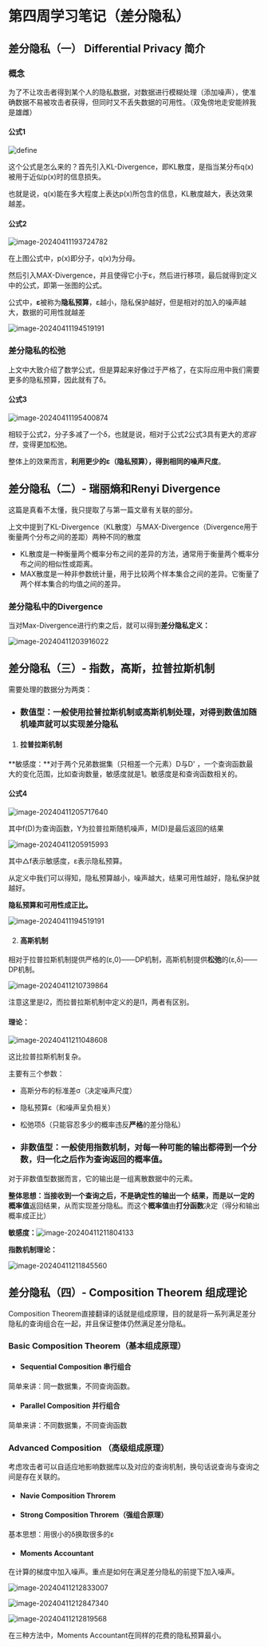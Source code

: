 # 第四周学习笔记（差分隐私）

## 差分隐私（一） Differential Privacy 简介

### 概念

为了不让攻击者得到某个人的隐私数据，对数据进行模糊处理（添加噪声），使准确数据不易被攻击者获得，但同时又不丢失数据的可用性。（双兔傍地走安能辨我是雄雌）



#### 公式1

![define](.\Pictures\define.png)

这个公式是怎么来的？首先引入KL-Divergence，即KL散度，是指当某分布q(x)被用于近似p(x)时的信息损失。

也就是说，q(x)能在多大程度上表达p(x)所包含的信息，KL散度越大，表达效果越差。



#### 公式2

![image-20240411193724782](.\Pictures\image-20240411193724782.png)

在上图公式中，p(x)即分子，q(x)为分母。

然后引入MAX-Divergence，并且使得它小于ε，然后进行移项，最后就得到定义中的公式，即第一张图的公式。

公式中，**ε**被称为**隐私预算**，ε越小，隐私保护越好，但是相对的加入的噪声越大，数据的可用性就越差

![image-20240411194519191](.\Pictures\image-20240411194519191.png)

### 差分隐私的松弛

上文中大致介绍了数学公式，但是算起来好像过于严格了，在实际应用中我们需要更多的隐私预算，因此就有了δ。



#### 公式3

![image-20240411195400874](.\Pictures\image-20240411195400874.png)

相较于公式2，分子多减了一个δ，也就是说，相对于公式2公式3具有更大的*宽容性*，变得更加松弛。

整体上的效果而言，**利用更少的ε（隐私预算），得到相同的噪声尺度**。



## 差分隐私（二）- 瑞丽熵和Renyi Divergence

这篇是真看不太懂，我只提取了与第一篇文章有关联的部分。

上文中提到了KL-Divergence（KL散度）与MAX-Divergence（Divergence用于衡量两个分布之间的差距）两种不同的散度

- KL散度是一种衡量两个概率分布之间的差异的方法，通常用于衡量两个概率分布之间的相似性或距离。
- MAX散度是一种非参数统计量，用于比较两个样本集合之间的差异。它衡量了两个样本集合的均值之间的差异。

### 差分隐私中的Divergence

当对Max-Divergence进行约束之后，就可以得到**差分隐私定义：**

![image-20240411203916022](.\Pictures\image-20240411203916022.png)



## 差分隐私（三）- 指数，高斯，拉普拉斯机制

需要处理的数据分为两类：

- ### **数值型：**一般使用**拉普拉斯**机制或**高斯**机制处理，对得到数值加随机噪声就可以实现差分隐私



1. #### **拉普拉斯机制**

**敏感度：**对于两个兄弟数据集（只相差一个元素）D与D' ，一个查询函数最大的变化范围，比如查询数量，敏感度就是1。敏感度是和查询函数相关的。



#### 公式4

![image-20240411205717640](.\Pictures\image-20240411205717640.png)

其中f(D)为查询函数，Y为拉普拉斯随机噪声，M(D)是最后返回的结果



![image-20240411205915993](.\Pictures\image-20240411205915993.png)

其中△f表示敏感度，ε表示隐私预算。

从定义中我们可以得知，隐私预算越小，噪声越大，结果可用性越好，隐私保护就越好。

**隐私预算和可用性成正比。**

![image-20240411194519191](.\Pictures\image-20240411194519191.png)



2. #### **高斯机制**

相对于拉普拉斯机制提供严格的(ε,0)——DP机制，高斯机制提供**松弛**的(ε,δ)——DP机制。



![image-20240411210739864](.\Pictures\image-20240411210739864.png)

注意这里是l2，而拉普拉斯机制中定义的是l1，两者有区别。



#### 理论：

![image-20240411211048608](.\Pictures\image-20240411211048608.png)

这比拉普拉斯机制复杂。

主要有三个参数：

- 高斯分布的标准差σ（决定噪声尺度）
- 隐私预算ε（和噪声呈负相关）
- 松弛项δ（只能容忍多少的概率违反**严格**的差分隐私）



- ### **非数值型：**一般使用**指数**机制，对每一种可能的输出都得到一个分数，归一化之后作为查询返回的概率值。

对于非数值型数据而言，它的输出是一组离散数据中的元素。

**整体思想：**当接收到一个查询之后，不是确定性的输出一个 结果，而是以**一定的概率值**返回结果，从而实现差分隐私。而这个**概率值**由**打分函数**决定（得分和输出概率成正比）



**敏感度：**![image-20240411211804133](.\Pictures\image-20240411211804133.png)



**指数机制理论：**

![image-20240411211845560](.\Pictures\image-20240411211845560.png)



## 差分隐私（四）- Composition Theorem 组成理论

Composition Theorem直接翻译的话就是组成原理，目的就是将一系列满足差分隐私的查询组合在一起，并且保证整体仍然满足差分隐私。





### Basic Composition Theorem（基本组成原理）

- #### Sequential Composition 串行组合

简单来讲：同一数据集，不同查询函数。

- #### Parallel Composition 并行组合

简单来讲：不同数据集，不同查询函数





### Advanced Composition （高级组成原理）

考虑攻击者可以自适应地影响数据库以及对应的查询机制，换句话说查询与查询之间是存在关联的。

- #### Navie Composition Throrem

- #### Strong Composition Throrem（强组合原理）

基本思想：用很小的δ换取很多的ε

- #### Moments Accountant

在计算的梯度中加入噪声。重点是如何在满足差分隐私的前提下加入噪声。

![image-20240411212833007](.\Pictures\image-20240411212833007.png)

![image-20240411212847340](.\Pictures\image-20240411212847340.png)

![image-20240411212819568](.\Pictures\image-20240411212819568.png)



在三种方法中，Moments Accountant在同样的花费的隐私预算最小。





